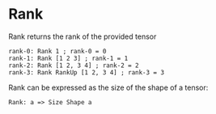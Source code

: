 # Rank

Rank returns the rank of the provided tensor

```L1
rank-0: Rank 1 ; rank-0 = 0
rank-1: Rank [1 2 3] ; rank-1 = 1
rank-2: Rank [1 2, 3 4] ; rank-2 = 2
rank-3: Rank RankUp [1 2, 3 4] ; rank-3 = 3
```

Rank can be expressed as the size of the shape of a tensor:
```L1
Rank: a => Size Shape a
```